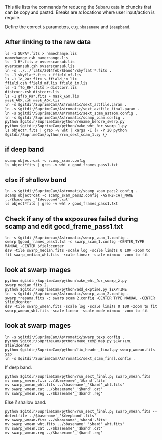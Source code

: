 This file lists the commands for reducing the Subaru data in chuncks that can be copy and pasted. Breaks are at locations where user input/action is require.

Define the correct `$` parameters, e.g. `$basename` and `$deepband`.

## After linking to the raw data

```
ls -1 SUPA*.fits > namechange.lis
namechange.csh namechange.lis
ls -1 H*.fits > ovserscansub.lis
overscansub.csh ovserscansub.lis
ln -s ../../flats/2014feb/$band'/skyflat'*.fits .
ls -1 skyflat*.fits > ffield_mf.lis
ls -1 To_RH*.fits > ffield_im.lis
ffield.csh ffield_mf.lis ffield_im.lis
ls -1 fTo_RH*.fits > distcorr.lis
distcorr.csh distcorr.lis
ls -1 gfTo_RH*.fits > mask_AGX.lis
mask_AGX.csh mask_AGX.lis
ln -s $gitdir/SuprimeCam/Astromatic/sext_astfile.param .
ln -s $gitdir/SuprimeCam/Astromatic/sext_astfile_final.param .
ln -s $gitdir/SuprimeCam/Astromatic/sext_scam_astrom.config .
ln -s $gitdir/SuprimeCam/Astromatic/scamp_scam.config .
python $gitdir/SuprimeCam/python/rename_before_swarp.py
python $gitdir/SuprimeCam/python/make_wht_for_swarp_1.py
ls object*.fits | grep -v wht | xargs -I {} -P 20 python $gitdir/SuprimeCam/python/run_sext_scam_1.py {}
```

## if deep band

```
scamp object*cat -c scamp_scam.config
ls object*fits | grep -v wht > good_frames_pass1.txt
```

## else if shallow band

```
ln -s $gitdir/SuprimeCam/Astromatic/scamp_scam_pass2.config .
scamp object*cat -c scamp_scam_pass2.config -ASTREFCAT_NAME ../$basename'_'$deepband'.cat'
ls object*fits | grep -v wht > good_frames_pass1.txt
```


## Check if any of the exposures failed during scamp and edit good_frame_pass1.txt

```
ln -s $gitdir/Suprimecam/Astromatic/swarp_scam_1.config .
swarp @good_frames_pass1.txt -c swarp_scam_1.config -CENTER_TYPE MANUAL -CENTER $fieldcenter
ds9 -tile swarp_median.fits -scale log -scale limits 0 100 -zoom to fit swarp_median_wht.fits -scale linear -scale minmax -zoom to fit
```

## look at swarp images

```
python $gitdir/SuprimeCam/python/make_wht_for_swarp_2.py swarp_median.fits 2.
python $gitdir/SuprimeCam/python/add_exptime.py $EXPTIME
ln -s $gitdir/Suprimecam/Astromatic/swarp_scam_2.config .
swarp *resamp.fits -c swarp_scam_2.config -CENTER_TYPE MANUAL -CENTER $fieldcenter
ds9 -tile swarp_wmean.fits -scale log -scale limits 0 100 -zoom to fit swarp_wmean_wht.fits -scale linear -scale mode minmax -zoom to fit
```

## look at swarp images

```
ln -s $gitdir/SuprimeCam/Astromatic/swarp_texp.config .
python $gitdir/SuprimeCam/python/make_texp_map.py $EXPTIME $fieldcenter
python $gitdir/SuprimeCam/python/fix_header_final.py swarp_wmean.fits $zp
ln -s $gitdir/SuprimeCam/Astromatic/sext_scam_final.config .
```

If deep band.
```
python $gitdir/SuprimeCam/python/run_sext_final.py swarp_wmean.fits
mv swarp_wmean.fits ../$basename'_'$band'.fits'
mv swarp_wmean_wht.fits ../$basename'_'$band'_wht.fits'
mv swarp_wmean.cat ../$basename'_'$band'.cat'
mv swarp_wmean.reg ../$basename'_'$band'.reg'
```
Else if shallow band.
```
python $gitdir/SuprimeCam/python/run_sext_final.py swarp_wmean.fits --detectfile ../$basename'_'$deepband'.fits'
mv swarp_wmean.fits ../$basename'_'$band'.fits'
mv swarp_wmean_wht.fits ../$basename'_'$band'_wht.fits'
mv swarp_wmean.cat ../$basename'_'$band'.cat'
mv swarp_wmean.reg ../$basename'_'$band'.reg'
```
